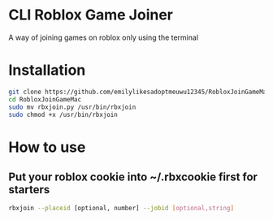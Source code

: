 # CLI Roblox Game Joiner

A way of joining games on roblox only using the terminal

# Installation
```bash
git clone https://github.com/emilylikesadoptmeuwu12345/RobloxJoinGameMac
cd RobloxJoinGameMac
sudo mv rbxjoin.py /usr/bin/rbxjoin
sudo chmod +x /usr/bin/rbxjoin
```

# How to use

## Put your roblox cookie into ~/.rbxcookie first for starters
```bash
rbxjoin --placeid [optional, number] --jobid [optional,string]
```
